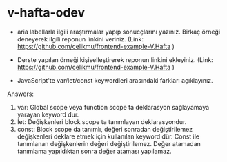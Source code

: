 # v-hafta-odev

- aria labellarla ilgili araştırmalar yapıp sonucçlarını yazınız. Birkaç örneği deneyerek ilgili reponun linkini veriniz. (Link: https://github.com/celikmu/frontend-example-V.Hafta )

- Derste yapılan örneği kişiselleştirerek reponun linkini ekleyiniz. (Link: https://github.com/celikmu/frontend-example-V.Hafta )

- JavaScript'te var/let/const keywordleri arasındaki farkları açıklayınız. 

Answers:
1. var: Global scope veya function scope ta deklarasyon sağlayamaya yarayan keyword dur.
2. let: Değişkenleri block scope ta tanımlayan deklarasyondur.
3. const: Block scope da tanımlı, değeri sonradan değiştirilemez değişkenleri deklare etmek için kullanılan keyword dür. Const ile tanımlanan değişkenlerin değeri değiştirilemez. Değer atamadan tanımlama yapıldıktan sonra değer ataması yapılamaz.

